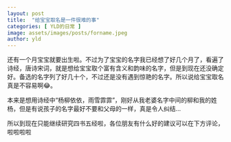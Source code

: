 ```yaml
---
layout: post
title:  "给宝宝取名是一件很难的事"
categories: [ YLD的日常 ]
image: assets/images/posts/forname.jpeg
author: yld
---
```


还有一个月宝宝就要出生啦。不过为了宝宝的名字我已经想了好几个月了，看遍了诗经，唐诗宋词，就是想给宝宝取个富有含义和韵味的名字，但是到现在还没确定好。备选的名字列了好几十个，不过还是没有遇到惊艳的名字。所以说给宝宝取名真是不容易啊😂。

本来是想用诗经中“杨柳依依，雨雪霏霏”，刚好从我老婆名字中间的柳和我的姓杨，但是有说孩子的名字最好不要和父母的一样，真是令人纠结...

所以到现在只能继续研究四书五经啦，各位朋友有什么好的建议可以在下方评论，啦啦啦啦